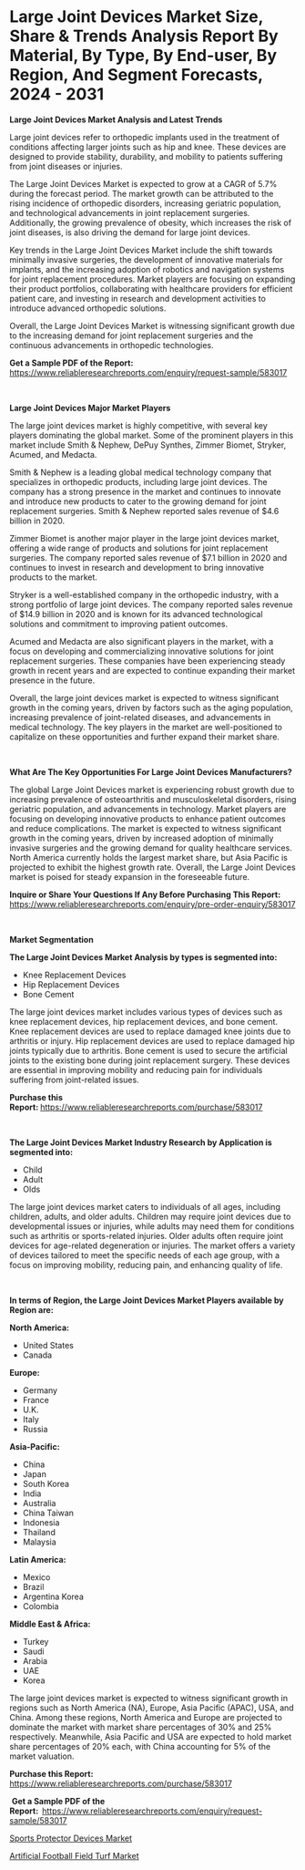 <p><h1>Large Joint Devices Market Size, Share & Trends Analysis Report By Material, By Type, By End-user, By Region, And Segment Forecasts, 2024 - 2031</h1></p><p><strong>Large Joint Devices Market Analysis and Latest Trends</strong></p>
<p><p>Large joint devices refer to orthopedic implants used in the treatment of conditions affecting larger joints such as hip and knee. These devices are designed to provide stability, durability, and mobility to patients suffering from joint diseases or injuries.</p><p>The Large Joint Devices Market is expected to grow at a CAGR of 5.7% during the forecast period. The market growth can be attributed to the rising incidence of orthopedic disorders, increasing geriatric population, and technological advancements in joint replacement surgeries. Additionally, the growing prevalence of obesity, which increases the risk of joint diseases, is also driving the demand for large joint devices.</p><p>Key trends in the Large Joint Devices Market include the shift towards minimally invasive surgeries, the development of innovative materials for implants, and the increasing adoption of robotics and navigation systems for joint replacement procedures. Market players are focusing on expanding their product portfolios, collaborating with healthcare providers for efficient patient care, and investing in research and development activities to introduce advanced orthopedic solutions.</p><p>Overall, the Large Joint Devices Market is witnessing significant growth due to the increasing demand for joint replacement surgeries and the continuous advancements in orthopedic technologies.</p></p>
<p><strong>Get a Sample PDF of the Report:&nbsp;</strong> <a href="https://www.reliableresearchreports.com/enquiry/request-sample/583017">https://www.reliableresearchreports.com/enquiry/request-sample/583017</a></p>
<p>&nbsp;</p>
<p><strong>Large Joint Devices Major Market Players</strong></p>
<p><p>The large joint devices market is highly competitive, with several key players dominating the global market. Some of the prominent players in this market include Smith & Nephew, DePuy Synthes, Zimmer Biomet, Stryker, Acumed, and Medacta.</p><p>Smith & Nephew is a leading global medical technology company that specializes in orthopedic products, including large joint devices. The company has a strong presence in the market and continues to innovate and introduce new products to cater to the growing demand for joint replacement surgeries. Smith & Nephew reported sales revenue of $4.6 billion in 2020.</p><p>Zimmer Biomet is another major player in the large joint devices market, offering a wide range of products and solutions for joint replacement surgeries. The company reported sales revenue of $7.1 billion in 2020 and continues to invest in research and development to bring innovative products to the market.</p><p>Stryker is a well-established company in the orthopedic industry, with a strong portfolio of large joint devices. The company reported sales revenue of $14.9 billion in 2020 and is known for its advanced technological solutions and commitment to improving patient outcomes.</p><p>Acumed and Medacta are also significant players in the market, with a focus on developing and commercializing innovative solutions for joint replacement surgeries. These companies have been experiencing steady growth in recent years and are expected to continue expanding their market presence in the future.</p><p>Overall, the large joint devices market is expected to witness significant growth in the coming years, driven by factors such as the aging population, increasing prevalence of joint-related diseases, and advancements in medical technology. The key players in the market are well-positioned to capitalize on these opportunities and further expand their market share.</p></p>
<p>&nbsp;</p>
<p><strong>What Are The Key Opportunities For Large Joint Devices Manufacturers?</strong></p>
<p><p>The global Large Joint Devices market is experiencing robust growth due to increasing prevalence of osteoarthritis and musculoskeletal disorders, rising geriatric population, and advancements in technology. Market players are focusing on developing innovative products to enhance patient outcomes and reduce complications. The market is expected to witness significant growth in the coming years, driven by increased adoption of minimally invasive surgeries and the growing demand for quality healthcare services. North America currently holds the largest market share, but Asia Pacific is projected to exhibit the highest growth rate. Overall, the Large Joint Devices market is poised for steady expansion in the foreseeable future.</p></p>
<p><strong>Inquire or Share Your Questions If Any Before Purchasing This Report:</strong> <a href="https://www.reliableresearchreports.com/enquiry/pre-order-enquiry/583017">https://www.reliableresearchreports.com/enquiry/pre-order-enquiry/583017</a></p>
<p>&nbsp;</p>
<p><strong>Market Segmentation</strong></p>
<p><strong>The Large Joint Devices Market Analysis by types is segmented into:</strong></p>
<p><ul><li>Knee Replacement Devices</li><li>Hip Replacement Devices</li><li>Bone Cement</li></ul></p>
<p><p>The large joint devices market includes various types of devices such as knee replacement devices, hip replacement devices, and bone cement. Knee replacement devices are used to replace damaged knee joints due to arthritis or injury. Hip replacement devices are used to replace damaged hip joints typically due to arthritis. Bone cement is used to secure the artificial joints to the existing bone during joint replacement surgery. These devices are essential in improving mobility and reducing pain for individuals suffering from joint-related issues.</p></p>
<p><strong>Purchase this Report:&nbsp;</strong><a href="https://www.reliableresearchreports.com/purchase/583017">https://www.reliableresearchreports.com/purchase/583017</a></p>
<p>&nbsp;</p>
<p><strong>The Large Joint Devices Market Industry Research by Application is segmented into:</strong></p>
<p><ul><li>Child</li><li>Adult</li><li>Olds</li></ul></p>
<p><p>The large joint devices market caters to individuals of all ages, including children, adults, and older adults. Children may require joint devices due to developmental issues or injuries, while adults may need them for conditions such as arthritis or sports-related injuries. Older adults often require joint devices for age-related degeneration or injuries. The market offers a variety of devices tailored to meet the specific needs of each age group, with a focus on improving mobility, reducing pain, and enhancing quality of life.</p></p>
<p>&nbsp;</p>
<p><strong>In terms of Region, the Large Joint Devices Market Players available by Region are:</strong></p>
<p>
    <p> <strong> North America: </strong>
        <ul>
            <li>United States</li>
            <li>Canada</li>
        </ul>
        </p> 
    <p> <strong> Europe: </strong>
        <ul>
            <li>Germany</li>
            <li>France</li>
            <li>U.K.</li>
            <li>Italy</li>
            <li>Russia</li>
        </ul>
        </p> 
    <p> <strong> Asia-Pacific: </strong>
        <ul>
            <li>China</li>
            <li>Japan</li>
            <li>South Korea</li>
            <li>India</li>
            <li>Australia</li>
            <li>China Taiwan</li>
            <li>Indonesia</li>
            <li>Thailand</li>
            <li>Malaysia</li>
        </ul>
        </p> 
    <p> <strong> Latin America: </strong>
        <ul>
            <li>Mexico</li>
            <li>Brazil</li>
            <li>Argentina Korea</li>
            <li>Colombia</li>
        </ul>
        </p> 
    <p> <strong> Middle East & Africa: </strong>
        <ul>
            <li>Turkey</li>
            <li>Saudi</li>
            <li>Arabia</li>
            <li>UAE</li>
            <li>Korea</li>
        </ul>
    </p>
    </p>
<p><p>The large joint devices market is expected to witness significant growth in regions such as North America (NA), Europe, Asia Pacific (APAC), USA, and China. Among these regions, North America and Europe are projected to dominate the market with market share percentages of 30% and 25% respectively. Meanwhile, Asia Pacific and USA are expected to hold market share percentages of 20% each, with China accounting for 5% of the market valuation.</p></p>
<p><strong>Purchase this Report: </strong><a href="https://www.reliableresearchreports.com/purchase/583017">https://www.reliableresearchreports.com/purchase/583017</a></p>
<p>&nbsp;<strong>Get a Sample PDF of the Report:&nbsp;&nbsp;</strong><a href="https://www.reliableresearchreports.com/enquiry/request-sample/583017">https://www.reliableresearchreports.com/enquiry/request-sample/583017</a></p>
<p><strong></strong></p>
<p><p><a href="https://issuu.com/reportprime-2/docs/sports-protector-devices-market-size-2030.pptx">Sports Protector Devices Market</a></p><p><a href="https://issuu.com/reportprime-2/docs/artificial-football-field-turf-market-size-2030.pp">Artificial Football Field Turf Market</a></p></p>